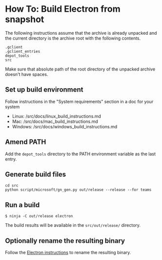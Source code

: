 # How To: Build Electron from snapshot

The following instructions assume that the archive is already unpacked
and the current directory is the archive root with the following contents.

```
.gclient
.gclient_entries
depot_tools
src
```

Make sure that absolute path of the root directory of the unpacked archive doesn't have spaces.

## Set up build environment

Follow instructions in the "System requirements" section in a doc for your system
- Linux: /src/docs/linux_build_instructions.md
- Mac: /src/docs/mac_build_instructions.md
- Windows: /src/docs/windows_build_instructions.md

## Amend PATH

Add the `depot_tools` directory to the PATH environment variable as the last entry.

## Generate build files

```
cd src
python script/microsoft/gn_gen.py out/release --release --for teams
```

## Run a build

```
$ ninja -C out/release electron
```

The build results will be available in the `src/out/release/` directory.

## Optionally rename the resulting binary

Follow the [Electron instructions][] to rename the resulting binary.

[Electron instructions]: https://electronjs.org/docs/tutorial/application-distribution#rebranding-with-downloaded-binaries
